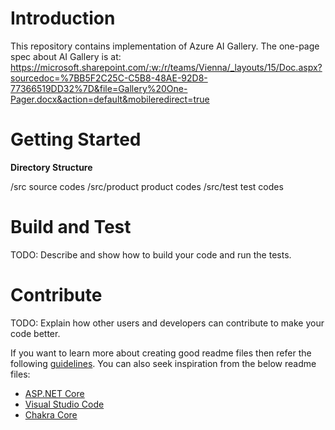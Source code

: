 # Introduction 
This repository contains implementation of Azure AI Gallery. The one-page spec about AI Gallery is at: https://microsoft.sharepoint.com/:w:/r/teams/Vienna/_layouts/15/Doc.aspx?sourcedoc=%7BB5F2C25C-C5B8-48AE-92D8-77366519DD32%7D&file=Gallery%20One-Pager.docx&action=default&mobileredirect=true

# Getting Started

**Directory Structure**

/src source codes 
    /src/product product codes
    /src/test test codes

# Build and Test
TODO: Describe and show how to build your code and run the tests. 

# Contribute
TODO: Explain how other users and developers can contribute to make your code better. 

If you want to learn more about creating good readme files then refer the following [guidelines](https://www.visualstudio.com/en-us/docs/git/create-a-readme). You can also seek inspiration from the below readme files:
- [ASP.NET Core](https://github.com/aspnet/Home)
- [Visual Studio Code](https://github.com/Microsoft/vscode)
- [Chakra Core](https://github.com/Microsoft/ChakraCore)